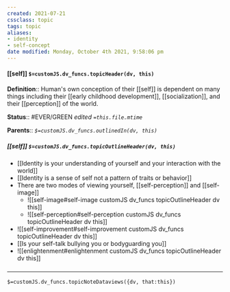```yaml
---
created: 2021-07-21
cssclass: topic
tags: topic
aliases:
- identity
- self-concept
date modified: Monday, October 4th 2021, 9:58:06 pm
---
```


#### [[self]] `$=customJS.dv_funcs.topicHeader(dv, this)`

**Definition**:: Human's own conception of their [[self]] is dependent on many things including their [[early childhood development]], [[socialization]], and their [[perception]] of the world.

**Status**:: #EVER/GREEN
*edited `=this.file.mtime`*

**Parents**::
*`$=customJS.dv_funcs.outlinedIn(dv, this)`*

##### [[self]] `$=customJS.dv_funcs.topicOutlineHeader(dv, this)`

- [[Identity is your understanding of yourself and your interaction with the world]]
-  [[Identity is a sense of self not a pattern of traits or behavior]]
- There are two modes of viewing yourself, [[self-perception]] and [[self-image]]
	- ![[self-image#self-image customJS dv_funcs topicOutlineHeader dv this]]
	- ![[self-perception#self-perception customJS dv_funcs topicOutlineHeader dv this]]
- ![[self-improvement#self-improvement customJS dv_funcs topicOutlineHeader dv this]]
- [[Is your self-talk bullying you or bodyguarding you]]
- ![[enlightenment#enlightenment customJS dv_funcs topicOutlineHeader dv this]]
### <hr class="dataviews"/>

`$=customJS.dv_funcs.topicNoteDataviews({dv, that:this})`
